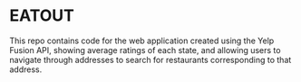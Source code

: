 # EATOUT

This repo contains code for the web application created using the Yelp Fusion API, showing average ratings of each state, and allowing users to navigate through addresses to search for restaurants corresponding to that address.
